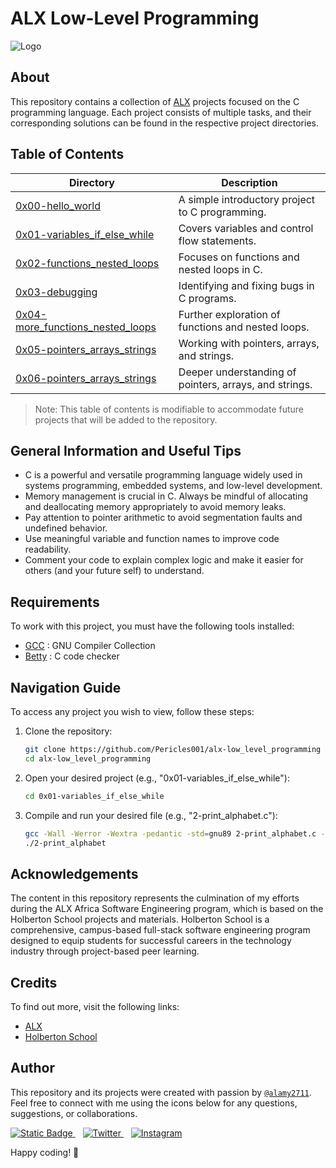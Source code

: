 # ALX Low-Level Programming

![Logo](https://www.dicazo.com/images/coursesbanners/clanguage-course-in-jaipur.png)

## About

This repository contains a collection of [ALX](https://www.alxafrica.com/) projects focused on the C programming language. Each project consists of multiple tasks, and their corresponding solutions can be found in the respective project directories.

## Table of Contents

| Directory                         | Description                       |
| --------------------------------- | --------------------------------- |
| [0x00-hello_world](https://github.com/alamy2711/alx-low_level_programming/tree/master/0x00-hello_world) | A simple introductory project to C programming. |
| [0x01-variables_if_else_while](https://github.com/alamy2711/alx-low_level_programming/tree/master/0x01-variables_if_else_while) | Covers variables and control flow statements. |
| [0x02-functions_nested_loops](https://github.com/alamy2711/alx-low_level_programming/tree/master/0x02-functions_nested_loops) | Focuses on functions and nested loops in C. |
| [0x03-debugging](https://github.com/alamy2711/alx-low_level_programming/tree/master/0x03-debugging) | Identifying and fixing bugs in C programs. |
| [0x04-more_functions_nested_loops](https://github.com/alamy2711/alx-low_level_programming/tree/master/0x04-more_functions_nested_loops) | Further exploration of functions and nested loops. |
| [0x05-pointers_arrays_strings](https://github.com/alamy2711/alx-low_level_programming/tree/master/0x05-pointers_arrays_strings) | Working with pointers, arrays, and strings. |
| [0x06-pointers_arrays_strings](https://github.com/alamy2711/alx-low_level_programming/tree/master/0x06-pointers_arrays_strings) | Deeper understanding of pointers, arrays, and strings. |

> Note: This table of contents is modifiable to accommodate future projects that will be added to the repository.

## General Information and Useful Tips

+ C is a powerful and versatile programming language widely used in systems programming, embedded systems, and low-level development.
+ Memory management is crucial in C. Always be mindful of allocating and deallocating memory appropriately to avoid memory leaks.
+ Pay attention to pointer arithmetic to avoid segmentation faults and undefined behavior.
+ Use meaningful variable and function names to improve code readability.
+ Comment your code to explain complex logic and make it easier for others (and your future self) to understand.

## Requirements

To work with this project, you must have the following tools installed:
+ [GCC](https://gcc.gnu.org/) : GNU Compiler Collection
+ [Betty](https://github.com/alx-tools/Betty) :  C code checker

## Navigation Guide

To access any project you wish to view, follow these steps:

1. Clone the repository:

   ``` bash
   git clone https://github.com/Pericles001/alx-low_level_programming
   cd alx-low_level_programming
   ```
   
2. Open your desired project (e.g., "0x01-variables_if_else_while"):

   ``` bash
   cd 0x01-variables_if_else_while
   ```
   
3. Compile and run your desired file (e.g., "2-print_alphabet.c"):

   ``` bash
   gcc -Wall -Werror -Wextra -pedantic -std=gnu89 2-print_alphabet.c -2-print_alphabet
   ./2-print_alphabet
   ```

## Acknowledgements

The content in this repository represents the culmination of my efforts during the ALX Africa Software Engineering program, which is based on the Holberton School projects and materials. Holberton School is a comprehensive, campus-based full-stack software engineering program designed to equip students for successful careers in the technology industry through project-based peer learning.

## Credits

To find out more, visit the following links:
+ [ALX](https://www.alxafrica.com/)
+ [Holberton School](https://www.holbertonschool.com/)

## Author

This repository and its projects were created with passion by [`@alamy2711`](https://github.com/alamy2711). Feel free to connect with me using the icons below for any questions, suggestions, or collaborations.

<a href="https://www.linkedin.com/in/mustaphaelalamy/">
 <img alt="Static Badge" src="https://img.shields.io/badge/LinkedIn-%230A66C2?style=flat-square&logo=LinkedIn&logoColor=white&link=https%3A%2F%2Fwww.linkedin.com%2Fin%2Fmustaphaelalamy%2F">
 </a>
 <span>&nbsp;&nbsp;</span>
 <a href="https://twitter.com/alamy2711">
 <img alt="Twitter" src="https://img.shields.io/badge/Twitter-%231D9BF0?style=flat-square&logo=twitter&logoColor=white&link=https%3A%2F%2Ftwitter.com%2Falamy2711">
 </a>
 <span>&nbsp;&nbsp;</span>
 <a href="https://www.instagram.com/alamy2711/">
 <img alt="Instagram" src="https://img.shields.io/badge/Instagram-%23E4405F?style=flat-square&logo=instagram&logoColor=white&link=https%3A%2F%2Fwww.instagram.com%2Falamy2711%2F">
 </a>

Happy coding! 🚀